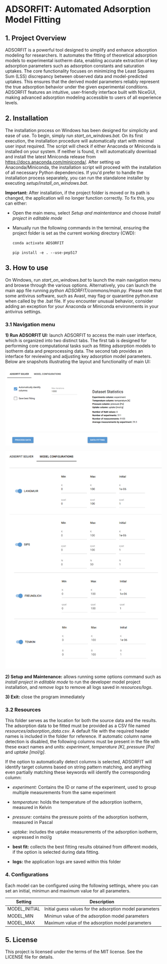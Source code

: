 # ADSORFIT: Automated Adsorption Model Fitting

## 1. Project Overview
ADSORFIT is a powerful tool designed to simplify and enhance adsorption modeling for researchers. It automates the fitting of theoretical adsorption models to experimental isotherm data, enabling accurate extraction of key adsorption parameters such as adsorption constants and saturation uptakes. The core functionality focuses on minimizing the Least Squares Sum (LSS) discrepancy between observed data and model-predicted uptakes. This ensures that the derived model parameters reliably represent the true adsorption behavior under the given experimental conditions. ADSORFIT features an intuitive, user-friendly interface built with NiceGUI, making advanced adsorption modeling accessible to users of all experience levels.

## 2. Installation 
The installation process on Windows has been designed for simplicity and ease of use. To begin, simply run *start_on_windows.bat.* On its first execution, the installation procedure will automatically start with minimal user input required. The script will check if either Anaconda or Miniconda is installed on your system. If neither is found, it will automatically download and install the latest Miniconda release from https://docs.anaconda.com/miniconda/. After setting up Anaconda/Miniconda, the installation script will proceed with the installation of all necessary Python dependencies. If you'd prefer to handle the installation process separately, you can run the standalone installer by executing *setup/install_on_windows.bat*.  

**Important:** After installation, if the project folder is moved or its path is changed, the application will no longer function correctly. To fix this, you can either:

- Open the main menu, select *Setup and maintentance* and choose *Install project in editable mode*
- Manually run the following commands in the terminal, ensuring the project folder is set as the current working directory (CWD):

    `conda activate ADSORFIT`

    `pip install -e . --use-pep517` 

## 3. How to use
On Windows, run *start_on_windows.bat* to launch the main navigation menu and browse through the various options. Alternatively, you can launch the main app file running *python ADSORFIT/commons/main.py*. Please note that some antivirus software, such as Avast, may flag or quarantine python.exe when called by the .bat file. If you encounter unusual behavior, consider adding an exception for your Anaconda or Miniconda environments in your antivirus settings.

### 3.1 Navigation menu

**1) Run ADSORFIT UI:** launch ADSORFIT to access the main user interface, which is organized into two distinct tabs. The first tab is designed for performing core computational tasks such as fitting adsorption models to isotherm data and preprocessing data. The second tab provides an interface for reviewing and adjusting key adsorption model parameters. Below are snapshots illustrating the layout and functionality of main UI:

![Solver UI snapshot](ADSORFIT/commons/assets/solver_UI.png)

![Models UI snapshot](ADSORFIT/commons/assets/models_UI.png)


**2) Setup and Maintenance:** allows running some options command such as *install project in editable mode* to run the developer model project installation, and *remove logs* to remove all logs saved in *resources/logs*. 

**3) Exit:** close the program immediately 

### 3.2 Resources
This folder serves as the location for both the source data and the results. The adsorption data to be fitted must be provided as a CSV file named *resources/adsorption_data.csv*. A default file with the required header names is included in the folder for reference. If automatic column name detection is disabled, the following columns must be present in the file with these exact names and units: *experiment*, *temperature [K]*, *pressure [Pa]* and *uptake [mol/g]*.

If the option to automatically detect columns is selected, ADSORFIT will identify target columns based on string pattern matching, and anything even partially matching these keywords will identify the corresponding column:

- *experiment:* Contains the ID or name of the experiment, used to group multiple measurements from the same experiment
- *temperature:* holds the temperature of the adsorption isotherm, measured in Kelvin
- *pressure:* contains the pressure points of the adsorption isotherm, measured in Pascal
- *uptake:* includes the uptake measurements of the adsorption isotherm, expressed in mol/g

- **best fit:** collects the best fitting results obtained from different models, if the option is selected during data fitting.

- **logs:** the application logs are saved within this folder

### 4. Configurations
Each model can be configured using the following settings, where you can set an initial, minimun and maximum value for all parameters.

| Setting          | Description                                                     |
|------------------|-----------------------------------------------------------------|
| MODEL_INITIAL    | Initial guess values for the adsorption model parameters   |
| MODEL_MIN        | Minimun value of the adsorption model parameters           |
| MODEL_MAX        | Maximum value of the adsorption model parameters           |

## 5. License
This project is licensed under the terms of the MIT license. See the LICENSE file for details.



